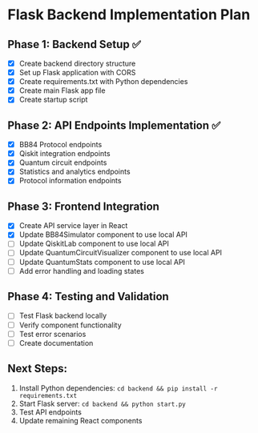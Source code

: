 # Flask Backend Implementation Plan

## Phase 1: Backend Setup ✅
- [x] Create backend directory structure
- [x] Set up Flask application with CORS
- [x] Create requirements.txt with Python dependencies
- [x] Create main Flask app file
- [x] Create startup script

## Phase 2: API Endpoints Implementation ✅
- [x] BB84 Protocol endpoints
- [x] Qiskit integration endpoints  
- [x] Quantum circuit endpoints
- [x] Statistics and analytics endpoints
- [x] Protocol information endpoints

## Phase 3: Frontend Integration
- [x] Create API service layer in React
- [x] Update BB84Simulator component to use local API
- [ ] Update QiskitLab component to use local API
- [ ] Update QuantumCircuitVisualizer component to use local API
- [ ] Update QuantumStats component to use local API
- [ ] Add error handling and loading states

## Phase 4: Testing and Validation
- [ ] Test Flask backend locally
- [ ] Verify component functionality
- [ ] Test error scenarios
- [ ] Create documentation

## Next Steps:
1. Install Python dependencies: `cd backend && pip install -r requirements.txt`
2. Start Flask server: `cd backend && python start.py`
3. Test API endpoints
4. Update remaining React components
